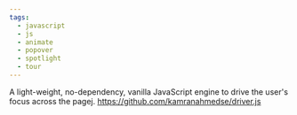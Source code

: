 ```yaml
---
tags:
  - javascript
  - js
  - animate
  - popover
  - spotlight
  - tour
---
```

A light-weight, no-dependency, vanilla JavaScript engine to drive the user's focus across the pagej.
https://github.com/kamranahmedse/driver.js

